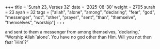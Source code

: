 +++
title = 'Surah 23, Verses 32'
date = '2025-08-30'
weight = 2705
surah = 23
ayah = 32
tags = ["allah", "alone", "among", "declaring", "fear", "god", "messenger", "not", "other", "prayer", "sent", "than", "themselve", "themselves", "worship"]
+++

and sent to them a messenger from among themselves, ˹declaring,˺ “Worship Allah ˹alone˺. You have no god other than Him. Will you not then fear ˹Him˺?”
